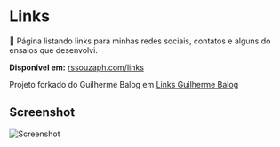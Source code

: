 # Links

🔗 Página listando links para minhas redes sociais, contatos e alguns do ensaios que desenvolvi.

**Disponível em:** [rssouzaph.com/links](https://rssouzaph.com/links)

Projeto forkado do Guilherme Balog em [Links Guilherme Balog](https://github.com/GuilhermeBalog/links)

## Screenshot

![Screenshot](screenshot.png)
